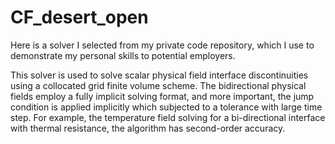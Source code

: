 # CF_desert_open
Here is a solver I selected from my private code repository, which I use to demonstrate my personal skills to potential employers.

This solver is used to solve scalar physical field interface discontinuities using a collocated grid finite volume scheme. 
The bidirectional physical fields employ a fully implicit solving format, and more important, the jump condition is applied implicitly which subjected to a tolerance with large time step. 
For example, the temperature field solving for a bi-directional interface with thermal resistance, the algorithm has second-order accuracy.
